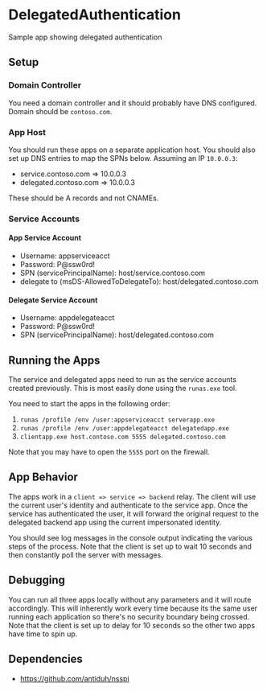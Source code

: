 # DelegatedAuthentication
Sample app showing delegated authentication

## Setup

### Domain Controller
You need a domain controller and it should probably have DNS configured. Domain should be `contoso.com`.

### App Host
You should run these apps on a separate application host. You should also set up DNS entries to map the SPNs below. Assuming an IP `10.0.0.3`:

 - service.contoso.com => 10.0.0.3
 - delegated.contoso.com => 10.0.0.3
 
 These should be A records and not CNAMEs.

### Service Accounts

#### App Service Account
 - Username: appserviceacct
 - Password: P@ssw0rd!
 - SPN (servicePrincipalName): host/service.contoso.com
 - delegate to (msDS-AllowedToDelegateTo): host/delegated.contoso.com
 
#### Delegate Service Account
 - Username: appdelegateacct
 - Password: P@ssw0rd!
 - SPN (servicePrincipalName): host/delegated.contoso.com
 
 ## Running the Apps
The service and delegated apps need to run as the service accounts created previously. This is most easily done using the `runas.exe` tool. 

You need to start the apps in the following order:
 
 1. `runas /profile /env /user:appserviceacct serverapp.exe`
 2. `runas /profile /env /user:appdelegateacct delegatedapp.exe`
 3. `clientapp.exe host.contoso.com 5555 delegated.contoso.com`
 
 Note that you may have to open the `5555` port on the firewall.
 
 ## App Behavior
The apps work in a `client => service => backend` relay. The client will use the current user's identity and authenticate to the service app. Once the service has authenticated the user, it will forward the original request to the delegated backend app using the current impersonated identity.
 
 You should see log messages in the console output indicating the various steps of the process. Note that the client is set up to wait 10 seconds and then constantly poll the server with messages.
 
 ## Debugging
 You can run all three apps locally without any parameters and it will route accordingly. This will inherently work every time because its the same user running each application so there's no security boundary being crossed. Note that the client is set up to delay for 10 seconds so the other two apps have time to spin up.
 
## Dependencies

 - https://github.com/antiduh/nsspi
